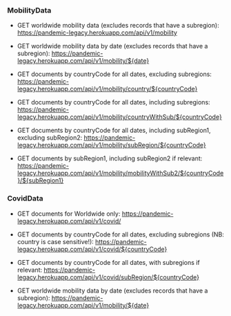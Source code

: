 ### MobilityData
  * GET worldwide mobility data (excludes records that have a subregion): 
    https://pandemic-legacy.herokuapp.com/api/v1/mobility

  * GET worldwide mobility data by date (excludes records that have a   subregion):
    https://pandemic-legacy.herokuapp.com/api/v1/mobility/${date}

  * GET documents by countryCode for all dates, excluding subregions:
    https://pandemic-legacy.herokuapp.com/api/v1/mobility/country/${countryCode}

  * GET documents by countryCode for all dates, including subregions:
    https://pandemic-legacy.herokuapp.com/api/v1/mobility/countryWithSub/${countryCode}

  * GET documents by countryCode for all dates, including subRegion1, excluding subRegion2:
    https://pandemic-legacy.herokuapp.com/api/v1/mobility/subRegion/${countryCode}

  * GET documents by subRegion1, including subRegion2 if relevant:
    https://pandemic-legacy.herokuapp.com/api/v1/mobility/mobilityWithSub2/${countryCode}/${subRegion1}

### CovidData
  * GET documents for Worldwide only:
    https://pandemic-legacy.herokuapp.com/api/v1/covid/

  * GET documents by countryCode for all dates, excluding subregions (NB: country is case sensitive!):
    https://pandemic-legacy.herokuapp.com/api/v1/covid/${countryCode}

  * GET documents by countryCode for all dates, with subregions if relevant:
    https://pandemic-legacy.herokuapp.com/api/v1/covid/subRegion/${countryCode}

  * GET worldwide mobility data by date (excludes records that have a subregion):
    https://pandemic-legacy.herokuapp.com/api/v1/mobility/${date}
